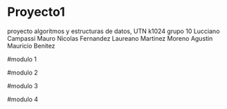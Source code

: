 # Proyecto1
proyecto algoritmos y estructuras de datos, UTN k1024 grupo 10
Lucciano Campassi
Mauro Nicolas Fernandez
Laureano Martinez Moreno
Agustin Mauricio Benitez


#modulo 1

#modulo 2

#modulo 3

#modulo 4

